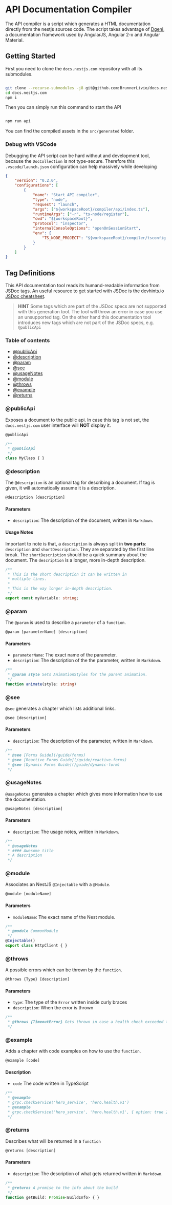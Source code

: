 # API Documentation Compiler

The API compiler is a script which generates a HTML documentation directly from the nestjs sources code.
The script takes advantage of [Dgeni](https://github.com/angular/dgeni), a documentation framework used by 
AngularJS, Angular 2-x and Angular Material.

## <a name='GettingStarted'></a>Getting Started

First you need to clone the `docs.nestjs.com` repository with all its submodules.

```bash

git clone --recurse-submodules -j8 git@github.com:BrunnerLivio/docs.nestjs.com.git -b feature/api-docs
cd docs.nestjs.com
npm i

```

Then you can simply run this command to start the API

```bash

npm run api

```

You can find the compiled assets in the `src/generated` folder.

### <a name='DebugwithVSCode'></a>Debug with VSCode

Debugging the API script can be hard without and development tool, because the `DocCollection`
is not type-secure. Therefore this `.vscode/launch.json` configuration can help massively while
developing

```json
{
	"version": "0.2.0",
	"configurations": [
		{
			"name": "Start API compiler",
			"type": "node",
			"request": "launch",
			"args": ["${workspaceRoot}/compiler/api/index.ts"],
			"runtimeArgs": ["-r", "ts-node/register"],
			"cwd": "${workspaceRoot}",
			"protocol": "inspector",
			"internalConsoleOptions": "openOnSessionStart",
			"env": {
				"TS_NODE_PROJECT": "${workspaceRoot}/compiler/tsconfig.json"
			}
		}
	]
}
```

## <a name='TagDefinitions'></a>Tag Definitions

This API documentation tool reads its humand-readable information from JSDoc tags.
An useful resource to get started with JSDoc is the devhints.io [JSDoc cheatsheet](https://devhints.io/jsdoc).

> **HINT**
> Some tags which are part of the JSDoc specs are not supported with this generation tool.
> The tool will throw an error in case you use an unsupported tag.
> On the other hand this documentation tool introduces new tags which are not part
> of the JSDoc specs, e.g. `@publicApi`

### Table of contents

* [@publicApi](#publicApi)
* [@description](#description)
* [@param](#param)
* [@see](#see)
* [@usageNotes](#usageNotes)
* [@module](#module)
* [@throws](#throws)
* [@example](#example)
* [@returns](#returns)

### <a name='publicApi'></a>@publicApi

Exposes a document to the public api. In case this tag is not set, the `docs.nestjs.com` user interface
will **NOT** display it.


```ts
@publicApi
```

```ts
/**
 * @publicApi
 */
class MyClass { }
```

### <a name='description'></a>@description

The `@description` is an optional tag for describing a document.
If tag is given, it will automatically assume it is a description.

```ts
@description [description]
```

#### <a name='Parameters'></a>Parameters

- `description`: The description of the document, written in `Markdown`.

#### <a name='UsageNotes'></a>Usage Notes

Important to note is that, a `description` is always split in **two parts**:
`description` and `shortDescription`. They are separated by the first line break.
The `shortDescription` should be a quick summary about the document. The `description` is
a longer, more in-depth description.

```ts
/**
 * This is the short description it can be written in
 * multiple lines.
 * 
 * This is the way longer in-depth description. 
 */
export const myVariable: string;
```

### <a name='param'></a>@param

The `@param` is used to describe a `parameter` of a `function`.

```ts
@param [parameterName] [description]
```

#### <a name='Parameters-1'></a>Parameters

- `parameterName`: The exact name of the parameter.
- `description`: The description of the the parameter, written in `Markdown`.  


```ts
/**
 * @param style Sets AnimationStyles for the parent animation.
 */
function animate(style: string)
```

### <a name='see'></a>@see

`@see` generates a chapter which lists additional links.

```ts
@see [description]
```

#### <a name='Parameters-1'></a>Parameters

- `description`: The description of the parameter, written in `Markdown`.  

```ts
/**
 * @see [Forms Guide](/guide/forms)
 * @see [Reactive Forms Guide](/guide/reactive-forms)
 * @see [Dynamic Forms Guide](/guide/dynamic-form)
 */
```

### <a name='usageNotes'></a>@usageNotes

`@usageNotes` generates a chapter which gives more information how to use
the documentation.


```ts
@usageNotes [description]
```

#### <a name='Parameters-1'></a>Parameters

- `description`: The usage notes, written in `Markdown`.  

```ts
/**
 * @usageNotes 
 * #### Awesome title
 * A description
 */
```

### <a name='module'></a>@module

Associates an NestJS `@Injectable` with a `@Module`.

```ts
@module [moduleName]
```

#### <a name='Parameters-1'></a>Parameters

- `moduleName`: The exact name of the Nest module.

```ts
/**
 * @module CommonModule
 */
@Injectable()
export class HttpClient { }
```

### <a name='throws'></a>@throws

A possible errors which can be thrown by the `function`.

```ts
@throws {Type} [description]
```

#### <a name='Parameters-1'></a>Parameters

- `type`: The type of the `Error` written inside curly braces
- `description`: When the error is thrown

```ts
/**
 * @throws {TimeoutError} Gets thrown in case a health check exceeded the given timeout
 */
```

### <a name='example'></a>@example

Adds a chapter with code examples on how to use the `function`.

```ts
@example [code]
```

#### <a name='Description'></a>Description

- `code` The code written in TypeScript

```ts
/**
 * @example
 * grpc.checkService('hero_service', 'hero.health.v1')
 * @example
 * grpc.checkService('hero_service', 'hero.health.v1', { option: true })
 */
```

### <a name='returns'></a>@returns

Describes what will be returned in a `function`

```ts
@returns [description]
```

#### <a name='Parameters-1'></a>Parameters

- `description`: The description of what gets returned written in `Markdown`. 

```ts
/**
 * @returns A promise to the info about the build
 */
function getBuild: Promise<BuildInfo> { }
```